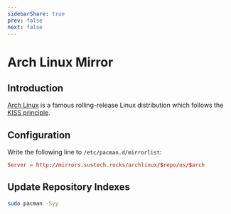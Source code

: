 ```yaml
---
sidebarShare: true
prev: false
next: false
---
```


# Arch Linux Mirror

## Introduction

[Arch Linux](https://manjaro.org/) is a famous rolling-release Linux distribution which follows the [KISS principle](https://en.wikipedia.org/wiki/KISS_principle).

## Configuration

Write the following line to `/etc/pacman.d/mirrorlist`:

``` toml
Server = http://mirrors.sustech.rocks/archlinux/$repo/os/$arch
```

## Update Repository Indexes

``` sh
sudo pacman -Syy
```
